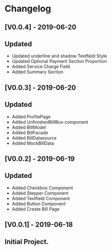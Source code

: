 # Changelog

## [V0.0.4] - 2019-06-20
## Updated
- Updated underline and shadow Textfield Style
- Updated Optional Payment Section Proportion
- Added Service Charge Field
- Added Summary Section

## [V0.0.3] - 2019-06-20
## Updated
- Added ProfilePage
- Added UnfinishedBillBox-component
- Added BillModel
- Added BillFacade
- Added BillDatasource
- Added MockBillData

## [V0.0.2] - 2019-06-19
## Updated
- Added Checkbox Component
- Added Stepper Component
- Added Textfield Component
- Added Button Component
- Added Create Bill Page

## [V0.0.1] - 2019-06-18

## Initial Project.